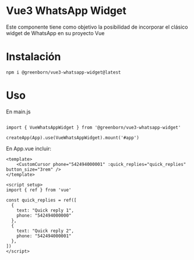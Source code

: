 # Vue3 WhatsApp Widget

Este componente tiene como objetivo la posibilidad de incorporar el clásico widget de WhatsApp en su proyecto Vue


# Instalación
```npm i @greenborn/vue3-whatsapp-widget@latest```

# Uso

En main.js

```

import { VueWhatsAppWidget } from '@greenborn/vue3-whatsapp-widget'

createApp(App).use(VueWhatsAppWidget).mount('#app')

```


En App.vue incluir:

```
<template>
    <CustomCursor phone="542494000001" :quick_replies="quick_replies" button_size="3rem" />
</template>

<script setup>
import { ref } from 'vue'

const quick_replies = ref([
  {
    text: "Quick reply 1",
    phone: "542494000000"
  },
  {
    text: "Quick reply 2",
    phone: "542494000001"
  },
])
</script>

```